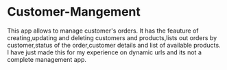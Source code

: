 # Customer-Mangement

This app allows to manage customer's orders. It has the feauture of creating,updating and deleting customers and products,lists out orders by customer,status of the order,customer details and list of available products. I have just made this for my experience on dynamic urls and its not a complete management app.
